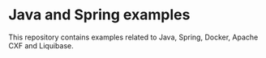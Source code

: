 # Java and Spring examples

This repository contains examples related to Java, Spring, Docker, Apache CXF and Liquibase.

